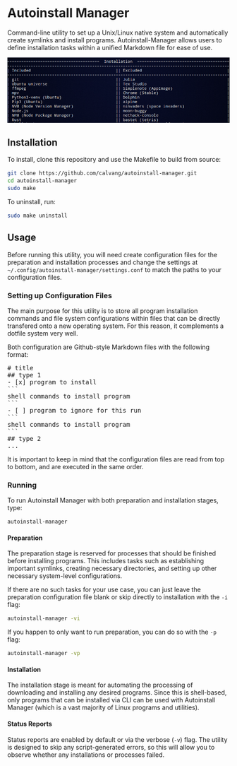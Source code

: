 # Autoinstall Manager

Command-line utility to set up a Unix/Linux native system and automatically create symlinks and install programs. Autoinstall-Manager allows users to define installation tasks within a unified Markdown file for ease of use.

![table](assets/table.png)

## Installation

To install, clone this repository and use the Makefile to build from source:

```bash
git clone https://github.com/calvang/autoinstall-manager.git
cd autoinstall-manager
sudo make
```

To uninstall, run:

```bash
sudo make uninstall
```

## Usage

Before running this utility, you will need create configuration files for the preparation and installation processes and change the settings at `~/.config/autoinstall-manager/settings.conf` to match the paths to your configuration files. 

### Setting up Configuration Files

The main purpose for this utility is to store all program installation commands and file system configurations within files that can be directly transfered onto a new operating system. For this reason, it complements a dotfile system very well.

Both configuration are Github-style Markdown files with the following format:

<pre>
# title
## type 1
- [x] program to install
```
shell commands to install program
```
- [ ] program to ignore for this run
```
shell commands to install program
```
## type 2
...
</pre>

It is important to keep in mind that the configuration files are read from top to bottom, and are executed in the same order.

### Running

To run Autoinstall Manager with both preparation and installation stages, type:

```bash
autoinstall-manager
```

#### Preparation

The preparation stage is reserved for processes that should be finished before installing programs. This includes tasks such as establishing important symlinks, creating necessary directories, and setting up other necessary system-level configurations.

If there are no such tasks for your use case, you can just leave the preparation configuration file blank or skip directly to installation with the `-i` flag:

```bash
autoinstall-manager -vi
```

If you happen to only want to run preparation, you can do so with the `-p` flag:

```bash
autoinstall-manager -vp
```

#### Installation

The installation stage is meant for automating the processing of downloading and installing any desired programs. Since this is shell-based, only programs that can be installed via CLI can be used with Autoinstall Manager (which is a vast majority of Linux programs and utilities).

#### Status Reports

Status reports are enabled by default or via the verbose (`-v`) flag. The utility is designed to skip any script-generated errors, so this will allow you to observe whether any installations or processes failed.